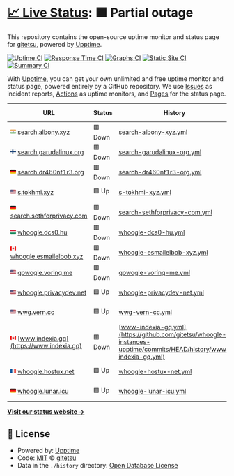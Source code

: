 # [📈 Live Status](https://gitetsu.github.io/whoogle-instances-upptime): <!--live status--> **🟧 Partial outage**

This repository contains the open-source uptime monitor and status page for [gitetsu](https://gitetsu.github.io/whoogle-instances-upptime), powered by [Upptime](https://github.com/upptime/upptime).

[![Uptime CI](https://github.com/gitetsu/whoogle-instances-upptime/workflows/Uptime%20CI/badge.svg)](https://github.com/gitetsu/whoogle-instances-upptime/actions?query=workflow%3A%22Uptime+CI%22)
[![Response Time CI](https://github.com/gitetsu/whoogle-instances-upptime/workflows/Response%20Time%20CI/badge.svg)](https://github.com/gitetsu/whoogle-instances-upptime/actions?query=workflow%3A%22Response+Time+CI%22)
[![Graphs CI](https://github.com/gitetsu/whoogle-instances-upptime/workflows/Graphs%20CI/badge.svg)](https://github.com/gitetsu/whoogle-instances-upptime/actions?query=workflow%3A%22Graphs+CI%22)
[![Static Site CI](https://github.com/gitetsu/whoogle-instances-upptime/workflows/Static%20Site%20CI/badge.svg)](https://github.com/gitetsu/whoogle-instances-upptime/actions?query=workflow%3A%22Static+Site+CI%22)
[![Summary CI](https://github.com/gitetsu/whoogle-instances-upptime/workflows/Summary%20CI/badge.svg)](https://github.com/gitetsu/whoogle-instances-upptime/actions?query=workflow%3A%22Summary+CI%22)

With [Upptime](https://upptime.js.org), you can get your own unlimited and free uptime monitor and status page, powered entirely by a GitHub repository. We use [Issues](https://github.com/gitetsu/whoogle-instances-upptime/issues) as incident reports, [Actions](https://github.com/gitetsu/whoogle-instances-upptime/actions) as uptime monitors, and [Pages](https://gitetsu.github.io/whoogle-instances-upptime) for the status page.

<!--start: status pages-->
<!-- This summary is generated by Upptime (https://github.com/upptime/upptime) -->
<!-- Do not edit this manually, your changes will be overwritten -->
<!-- prettier-ignore -->
| URL | Status | History | Response Time | Uptime |
| --- | ------ | ------- | ------------- | ------ |
| <img alt="" src="https://raw.githubusercontent.com/kreativekorp/vexillo/master/artwork/vexillo/pvb160/in.png" height="13"> [search.albony.xyz](https://search.albony.xyz) | 🟥 Down | [search-albony-xyz.yml](https://github.com/gitetsu/whoogle-instances-upptime/commits/HEAD/history/search-albony-xyz.yml) | <details><summary><img alt="Response time graph" src="./graphs/search-albony-xyz/response-time-week.png" height="20"> 0ms</summary><br><a href="https://gitetsu.github.io/whoogle-instances-upptime/history/search-albony-xyz"><img alt="Response time 4530" src="https://img.shields.io/endpoint?url=https%3A%2F%2Fraw.githubusercontent.com%2Fgitetsu%2Fwhoogle-instances-upptime%2FHEAD%2Fapi%2Fsearch-albony-xyz%2Fresponse-time.json"></a><br><a href="https://gitetsu.github.io/whoogle-instances-upptime/history/search-albony-xyz"><img alt="24-hour response time 0" src="https://img.shields.io/endpoint?url=https%3A%2F%2Fraw.githubusercontent.com%2Fgitetsu%2Fwhoogle-instances-upptime%2FHEAD%2Fapi%2Fsearch-albony-xyz%2Fresponse-time-day.json"></a><br><a href="https://gitetsu.github.io/whoogle-instances-upptime/history/search-albony-xyz"><img alt="7-day response time 0" src="https://img.shields.io/endpoint?url=https%3A%2F%2Fraw.githubusercontent.com%2Fgitetsu%2Fwhoogle-instances-upptime%2FHEAD%2Fapi%2Fsearch-albony-xyz%2Fresponse-time-week.json"></a><br><a href="https://gitetsu.github.io/whoogle-instances-upptime/history/search-albony-xyz"><img alt="30-day response time 0" src="https://img.shields.io/endpoint?url=https%3A%2F%2Fraw.githubusercontent.com%2Fgitetsu%2Fwhoogle-instances-upptime%2FHEAD%2Fapi%2Fsearch-albony-xyz%2Fresponse-time-month.json"></a><br><a href="https://gitetsu.github.io/whoogle-instances-upptime/history/search-albony-xyz"><img alt="1-year response time 4530" src="https://img.shields.io/endpoint?url=https%3A%2F%2Fraw.githubusercontent.com%2Fgitetsu%2Fwhoogle-instances-upptime%2FHEAD%2Fapi%2Fsearch-albony-xyz%2Fresponse-time-year.json"></a></details> | <details><summary><a href="https://gitetsu.github.io/whoogle-instances-upptime/history/search-albony-xyz">0.00%</a></summary><a href="https://gitetsu.github.io/whoogle-instances-upptime/history/search-albony-xyz"><img alt="All-time uptime 0.34%" src="https://img.shields.io/endpoint?url=https%3A%2F%2Fraw.githubusercontent.com%2Fgitetsu%2Fwhoogle-instances-upptime%2FHEAD%2Fapi%2Fsearch-albony-xyz%2Fuptime.json"></a><br><a href="https://gitetsu.github.io/whoogle-instances-upptime/history/search-albony-xyz"><img alt="24-hour uptime 0.00%" src="https://img.shields.io/endpoint?url=https%3A%2F%2Fraw.githubusercontent.com%2Fgitetsu%2Fwhoogle-instances-upptime%2FHEAD%2Fapi%2Fsearch-albony-xyz%2Fuptime-day.json"></a><br><a href="https://gitetsu.github.io/whoogle-instances-upptime/history/search-albony-xyz"><img alt="7-day uptime 0.00%" src="https://img.shields.io/endpoint?url=https%3A%2F%2Fraw.githubusercontent.com%2Fgitetsu%2Fwhoogle-instances-upptime%2FHEAD%2Fapi%2Fsearch-albony-xyz%2Fuptime-week.json"></a><br><a href="https://gitetsu.github.io/whoogle-instances-upptime/history/search-albony-xyz"><img alt="30-day uptime 0.00%" src="https://img.shields.io/endpoint?url=https%3A%2F%2Fraw.githubusercontent.com%2Fgitetsu%2Fwhoogle-instances-upptime%2FHEAD%2Fapi%2Fsearch-albony-xyz%2Fuptime-month.json"></a><br><a href="https://gitetsu.github.io/whoogle-instances-upptime/history/search-albony-xyz"><img alt="1-year uptime 0.34%" src="https://img.shields.io/endpoint?url=https%3A%2F%2Fraw.githubusercontent.com%2Fgitetsu%2Fwhoogle-instances-upptime%2FHEAD%2Fapi%2Fsearch-albony-xyz%2Fuptime-year.json"></a></details>
| <img alt="" src="https://raw.githubusercontent.com/kreativekorp/vexillo/master/artwork/vexillo/pvb160/fi.png" height="13"> [search.garudalinux.org](https://search.garudalinux.org) | 🟥 Down | [search-garudalinux-org.yml](https://github.com/gitetsu/whoogle-instances-upptime/commits/HEAD/history/search-garudalinux-org.yml) | <details><summary><img alt="Response time graph" src="./graphs/search-garudalinux-org/response-time-week.png" height="20"> 125ms</summary><br><a href="https://gitetsu.github.io/whoogle-instances-upptime/history/search-garudalinux-org"><img alt="Response time 2556" src="https://img.shields.io/endpoint?url=https%3A%2F%2Fraw.githubusercontent.com%2Fgitetsu%2Fwhoogle-instances-upptime%2FHEAD%2Fapi%2Fsearch-garudalinux-org%2Fresponse-time.json"></a><br><a href="https://gitetsu.github.io/whoogle-instances-upptime/history/search-garudalinux-org"><img alt="24-hour response time 187" src="https://img.shields.io/endpoint?url=https%3A%2F%2Fraw.githubusercontent.com%2Fgitetsu%2Fwhoogle-instances-upptime%2FHEAD%2Fapi%2Fsearch-garudalinux-org%2Fresponse-time-day.json"></a><br><a href="https://gitetsu.github.io/whoogle-instances-upptime/history/search-garudalinux-org"><img alt="7-day response time 125" src="https://img.shields.io/endpoint?url=https%3A%2F%2Fraw.githubusercontent.com%2Fgitetsu%2Fwhoogle-instances-upptime%2FHEAD%2Fapi%2Fsearch-garudalinux-org%2Fresponse-time-week.json"></a><br><a href="https://gitetsu.github.io/whoogle-instances-upptime/history/search-garudalinux-org"><img alt="30-day response time 8106" src="https://img.shields.io/endpoint?url=https%3A%2F%2Fraw.githubusercontent.com%2Fgitetsu%2Fwhoogle-instances-upptime%2FHEAD%2Fapi%2Fsearch-garudalinux-org%2Fresponse-time-month.json"></a><br><a href="https://gitetsu.github.io/whoogle-instances-upptime/history/search-garudalinux-org"><img alt="1-year response time 2556" src="https://img.shields.io/endpoint?url=https%3A%2F%2Fraw.githubusercontent.com%2Fgitetsu%2Fwhoogle-instances-upptime%2FHEAD%2Fapi%2Fsearch-garudalinux-org%2Fresponse-time-year.json"></a></details> | <details><summary><a href="https://gitetsu.github.io/whoogle-instances-upptime/history/search-garudalinux-org">0.00%</a></summary><a href="https://gitetsu.github.io/whoogle-instances-upptime/history/search-garudalinux-org"><img alt="All-time uptime 93.81%" src="https://img.shields.io/endpoint?url=https%3A%2F%2Fraw.githubusercontent.com%2Fgitetsu%2Fwhoogle-instances-upptime%2FHEAD%2Fapi%2Fsearch-garudalinux-org%2Fuptime.json"></a><br><a href="https://gitetsu.github.io/whoogle-instances-upptime/history/search-garudalinux-org"><img alt="24-hour uptime 0.00%" src="https://img.shields.io/endpoint?url=https%3A%2F%2Fraw.githubusercontent.com%2Fgitetsu%2Fwhoogle-instances-upptime%2FHEAD%2Fapi%2Fsearch-garudalinux-org%2Fuptime-day.json"></a><br><a href="https://gitetsu.github.io/whoogle-instances-upptime/history/search-garudalinux-org"><img alt="7-day uptime 0.00%" src="https://img.shields.io/endpoint?url=https%3A%2F%2Fraw.githubusercontent.com%2Fgitetsu%2Fwhoogle-instances-upptime%2FHEAD%2Fapi%2Fsearch-garudalinux-org%2Fuptime-week.json"></a><br><a href="https://gitetsu.github.io/whoogle-instances-upptime/history/search-garudalinux-org"><img alt="30-day uptime 39.44%" src="https://img.shields.io/endpoint?url=https%3A%2F%2Fraw.githubusercontent.com%2Fgitetsu%2Fwhoogle-instances-upptime%2FHEAD%2Fapi%2Fsearch-garudalinux-org%2Fuptime-month.json"></a><br><a href="https://gitetsu.github.io/whoogle-instances-upptime/history/search-garudalinux-org"><img alt="1-year uptime 93.81%" src="https://img.shields.io/endpoint?url=https%3A%2F%2Fraw.githubusercontent.com%2Fgitetsu%2Fwhoogle-instances-upptime%2FHEAD%2Fapi%2Fsearch-garudalinux-org%2Fuptime-year.json"></a></details>
| <img alt="" src="https://raw.githubusercontent.com/kreativekorp/vexillo/master/artwork/vexillo/pvb160/de.png" height="13"> [search.dr460nf1r3.org](https://search.dr460nf1r3.org) | 🟥 Down | [search-dr460nf1r3-org.yml](https://github.com/gitetsu/whoogle-instances-upptime/commits/HEAD/history/search-dr460nf1r3-org.yml) | <details><summary><img alt="Response time graph" src="./graphs/search-dr460nf1r3-org/response-time-week.png" height="20"> 0ms</summary><br><a href="https://gitetsu.github.io/whoogle-instances-upptime/history/search-dr460nf1r3-org"><img alt="Response time 667" src="https://img.shields.io/endpoint?url=https%3A%2F%2Fraw.githubusercontent.com%2Fgitetsu%2Fwhoogle-instances-upptime%2FHEAD%2Fapi%2Fsearch-dr460nf1r3-org%2Fresponse-time.json"></a><br><a href="https://gitetsu.github.io/whoogle-instances-upptime/history/search-dr460nf1r3-org"><img alt="24-hour response time 0" src="https://img.shields.io/endpoint?url=https%3A%2F%2Fraw.githubusercontent.com%2Fgitetsu%2Fwhoogle-instances-upptime%2FHEAD%2Fapi%2Fsearch-dr460nf1r3-org%2Fresponse-time-day.json"></a><br><a href="https://gitetsu.github.io/whoogle-instances-upptime/history/search-dr460nf1r3-org"><img alt="7-day response time 0" src="https://img.shields.io/endpoint?url=https%3A%2F%2Fraw.githubusercontent.com%2Fgitetsu%2Fwhoogle-instances-upptime%2FHEAD%2Fapi%2Fsearch-dr460nf1r3-org%2Fresponse-time-week.json"></a><br><a href="https://gitetsu.github.io/whoogle-instances-upptime/history/search-dr460nf1r3-org"><img alt="30-day response time 0" src="https://img.shields.io/endpoint?url=https%3A%2F%2Fraw.githubusercontent.com%2Fgitetsu%2Fwhoogle-instances-upptime%2FHEAD%2Fapi%2Fsearch-dr460nf1r3-org%2Fresponse-time-month.json"></a><br><a href="https://gitetsu.github.io/whoogle-instances-upptime/history/search-dr460nf1r3-org"><img alt="1-year response time 667" src="https://img.shields.io/endpoint?url=https%3A%2F%2Fraw.githubusercontent.com%2Fgitetsu%2Fwhoogle-instances-upptime%2FHEAD%2Fapi%2Fsearch-dr460nf1r3-org%2Fresponse-time-year.json"></a></details> | <details><summary><a href="https://gitetsu.github.io/whoogle-instances-upptime/history/search-dr460nf1r3-org">0.00%</a></summary><a href="https://gitetsu.github.io/whoogle-instances-upptime/history/search-dr460nf1r3-org"><img alt="All-time uptime 58.87%" src="https://img.shields.io/endpoint?url=https%3A%2F%2Fraw.githubusercontent.com%2Fgitetsu%2Fwhoogle-instances-upptime%2FHEAD%2Fapi%2Fsearch-dr460nf1r3-org%2Fuptime.json"></a><br><a href="https://gitetsu.github.io/whoogle-instances-upptime/history/search-dr460nf1r3-org"><img alt="24-hour uptime 0.00%" src="https://img.shields.io/endpoint?url=https%3A%2F%2Fraw.githubusercontent.com%2Fgitetsu%2Fwhoogle-instances-upptime%2FHEAD%2Fapi%2Fsearch-dr460nf1r3-org%2Fuptime-day.json"></a><br><a href="https://gitetsu.github.io/whoogle-instances-upptime/history/search-dr460nf1r3-org"><img alt="7-day uptime 0.00%" src="https://img.shields.io/endpoint?url=https%3A%2F%2Fraw.githubusercontent.com%2Fgitetsu%2Fwhoogle-instances-upptime%2FHEAD%2Fapi%2Fsearch-dr460nf1r3-org%2Fuptime-week.json"></a><br><a href="https://gitetsu.github.io/whoogle-instances-upptime/history/search-dr460nf1r3-org"><img alt="30-day uptime 0.00%" src="https://img.shields.io/endpoint?url=https%3A%2F%2Fraw.githubusercontent.com%2Fgitetsu%2Fwhoogle-instances-upptime%2FHEAD%2Fapi%2Fsearch-dr460nf1r3-org%2Fuptime-month.json"></a><br><a href="https://gitetsu.github.io/whoogle-instances-upptime/history/search-dr460nf1r3-org"><img alt="1-year uptime 58.87%" src="https://img.shields.io/endpoint?url=https%3A%2F%2Fraw.githubusercontent.com%2Fgitetsu%2Fwhoogle-instances-upptime%2FHEAD%2Fapi%2Fsearch-dr460nf1r3-org%2Fuptime-year.json"></a></details>
| <img alt="" src="https://raw.githubusercontent.com/kreativekorp/vexillo/master/artwork/vexillo/pvb160/us.png" height="13"> [s.tokhmi.xyz](https://s.tokhmi.xyz) | 🟩 Up | [s-tokhmi-xyz.yml](https://github.com/gitetsu/whoogle-instances-upptime/commits/HEAD/history/s-tokhmi-xyz.yml) | <details><summary><img alt="Response time graph" src="./graphs/s-tokhmi-xyz/response-time-week.png" height="20"> 334ms</summary><br><a href="https://gitetsu.github.io/whoogle-instances-upptime/history/s-tokhmi-xyz"><img alt="Response time 427" src="https://img.shields.io/endpoint?url=https%3A%2F%2Fraw.githubusercontent.com%2Fgitetsu%2Fwhoogle-instances-upptime%2FHEAD%2Fapi%2Fs-tokhmi-xyz%2Fresponse-time.json"></a><br><a href="https://gitetsu.github.io/whoogle-instances-upptime/history/s-tokhmi-xyz"><img alt="24-hour response time 571" src="https://img.shields.io/endpoint?url=https%3A%2F%2Fraw.githubusercontent.com%2Fgitetsu%2Fwhoogle-instances-upptime%2FHEAD%2Fapi%2Fs-tokhmi-xyz%2Fresponse-time-day.json"></a><br><a href="https://gitetsu.github.io/whoogle-instances-upptime/history/s-tokhmi-xyz"><img alt="7-day response time 334" src="https://img.shields.io/endpoint?url=https%3A%2F%2Fraw.githubusercontent.com%2Fgitetsu%2Fwhoogle-instances-upptime%2FHEAD%2Fapi%2Fs-tokhmi-xyz%2Fresponse-time-week.json"></a><br><a href="https://gitetsu.github.io/whoogle-instances-upptime/history/s-tokhmi-xyz"><img alt="30-day response time 404" src="https://img.shields.io/endpoint?url=https%3A%2F%2Fraw.githubusercontent.com%2Fgitetsu%2Fwhoogle-instances-upptime%2FHEAD%2Fapi%2Fs-tokhmi-xyz%2Fresponse-time-month.json"></a><br><a href="https://gitetsu.github.io/whoogle-instances-upptime/history/s-tokhmi-xyz"><img alt="1-year response time 427" src="https://img.shields.io/endpoint?url=https%3A%2F%2Fraw.githubusercontent.com%2Fgitetsu%2Fwhoogle-instances-upptime%2FHEAD%2Fapi%2Fs-tokhmi-xyz%2Fresponse-time-year.json"></a></details> | <details><summary><a href="https://gitetsu.github.io/whoogle-instances-upptime/history/s-tokhmi-xyz">100.00%</a></summary><a href="https://gitetsu.github.io/whoogle-instances-upptime/history/s-tokhmi-xyz"><img alt="All-time uptime 97.17%" src="https://img.shields.io/endpoint?url=https%3A%2F%2Fraw.githubusercontent.com%2Fgitetsu%2Fwhoogle-instances-upptime%2FHEAD%2Fapi%2Fs-tokhmi-xyz%2Fuptime.json"></a><br><a href="https://gitetsu.github.io/whoogle-instances-upptime/history/s-tokhmi-xyz"><img alt="24-hour uptime 100.00%" src="https://img.shields.io/endpoint?url=https%3A%2F%2Fraw.githubusercontent.com%2Fgitetsu%2Fwhoogle-instances-upptime%2FHEAD%2Fapi%2Fs-tokhmi-xyz%2Fuptime-day.json"></a><br><a href="https://gitetsu.github.io/whoogle-instances-upptime/history/s-tokhmi-xyz"><img alt="7-day uptime 100.00%" src="https://img.shields.io/endpoint?url=https%3A%2F%2Fraw.githubusercontent.com%2Fgitetsu%2Fwhoogle-instances-upptime%2FHEAD%2Fapi%2Fs-tokhmi-xyz%2Fuptime-week.json"></a><br><a href="https://gitetsu.github.io/whoogle-instances-upptime/history/s-tokhmi-xyz"><img alt="30-day uptime 97.35%" src="https://img.shields.io/endpoint?url=https%3A%2F%2Fraw.githubusercontent.com%2Fgitetsu%2Fwhoogle-instances-upptime%2FHEAD%2Fapi%2Fs-tokhmi-xyz%2Fuptime-month.json"></a><br><a href="https://gitetsu.github.io/whoogle-instances-upptime/history/s-tokhmi-xyz"><img alt="1-year uptime 97.17%" src="https://img.shields.io/endpoint?url=https%3A%2F%2Fraw.githubusercontent.com%2Fgitetsu%2Fwhoogle-instances-upptime%2FHEAD%2Fapi%2Fs-tokhmi-xyz%2Fuptime-year.json"></a></details>
| <img alt="" src="https://raw.githubusercontent.com/kreativekorp/vexillo/master/artwork/vexillo/pvb160/de.png" height="13"> [search.sethforprivacy.com](https://search.sethforprivacy.com) | 🟥 Down | [search-sethforprivacy-com.yml](https://github.com/gitetsu/whoogle-instances-upptime/commits/HEAD/history/search-sethforprivacy-com.yml) | <details><summary><img alt="Response time graph" src="./graphs/search-sethforprivacy-com/response-time-week.png" height="20"> 306ms</summary><br><a href="https://gitetsu.github.io/whoogle-instances-upptime/history/search-sethforprivacy-com"><img alt="Response time 454" src="https://img.shields.io/endpoint?url=https%3A%2F%2Fraw.githubusercontent.com%2Fgitetsu%2Fwhoogle-instances-upptime%2FHEAD%2Fapi%2Fsearch-sethforprivacy-com%2Fresponse-time.json"></a><br><a href="https://gitetsu.github.io/whoogle-instances-upptime/history/search-sethforprivacy-com"><img alt="24-hour response time 103" src="https://img.shields.io/endpoint?url=https%3A%2F%2Fraw.githubusercontent.com%2Fgitetsu%2Fwhoogle-instances-upptime%2FHEAD%2Fapi%2Fsearch-sethforprivacy-com%2Fresponse-time-day.json"></a><br><a href="https://gitetsu.github.io/whoogle-instances-upptime/history/search-sethforprivacy-com"><img alt="7-day response time 306" src="https://img.shields.io/endpoint?url=https%3A%2F%2Fraw.githubusercontent.com%2Fgitetsu%2Fwhoogle-instances-upptime%2FHEAD%2Fapi%2Fsearch-sethforprivacy-com%2Fresponse-time-week.json"></a><br><a href="https://gitetsu.github.io/whoogle-instances-upptime/history/search-sethforprivacy-com"><img alt="30-day response time 290" src="https://img.shields.io/endpoint?url=https%3A%2F%2Fraw.githubusercontent.com%2Fgitetsu%2Fwhoogle-instances-upptime%2FHEAD%2Fapi%2Fsearch-sethforprivacy-com%2Fresponse-time-month.json"></a><br><a href="https://gitetsu.github.io/whoogle-instances-upptime/history/search-sethforprivacy-com"><img alt="1-year response time 454" src="https://img.shields.io/endpoint?url=https%3A%2F%2Fraw.githubusercontent.com%2Fgitetsu%2Fwhoogle-instances-upptime%2FHEAD%2Fapi%2Fsearch-sethforprivacy-com%2Fresponse-time-year.json"></a></details> | <details><summary><a href="https://gitetsu.github.io/whoogle-instances-upptime/history/search-sethforprivacy-com">39.68%</a></summary><a href="https://gitetsu.github.io/whoogle-instances-upptime/history/search-sethforprivacy-com"><img alt="All-time uptime 92.05%" src="https://img.shields.io/endpoint?url=https%3A%2F%2Fraw.githubusercontent.com%2Fgitetsu%2Fwhoogle-instances-upptime%2FHEAD%2Fapi%2Fsearch-sethforprivacy-com%2Fuptime.json"></a><br><a href="https://gitetsu.github.io/whoogle-instances-upptime/history/search-sethforprivacy-com"><img alt="24-hour uptime 0.00%" src="https://img.shields.io/endpoint?url=https%3A%2F%2Fraw.githubusercontent.com%2Fgitetsu%2Fwhoogle-instances-upptime%2FHEAD%2Fapi%2Fsearch-sethforprivacy-com%2Fuptime-day.json"></a><br><a href="https://gitetsu.github.io/whoogle-instances-upptime/history/search-sethforprivacy-com"><img alt="7-day uptime 39.68%" src="https://img.shields.io/endpoint?url=https%3A%2F%2Fraw.githubusercontent.com%2Fgitetsu%2Fwhoogle-instances-upptime%2FHEAD%2Fapi%2Fsearch-sethforprivacy-com%2Fuptime-week.json"></a><br><a href="https://gitetsu.github.io/whoogle-instances-upptime/history/search-sethforprivacy-com"><img alt="30-day uptime 77.91%" src="https://img.shields.io/endpoint?url=https%3A%2F%2Fraw.githubusercontent.com%2Fgitetsu%2Fwhoogle-instances-upptime%2FHEAD%2Fapi%2Fsearch-sethforprivacy-com%2Fuptime-month.json"></a><br><a href="https://gitetsu.github.io/whoogle-instances-upptime/history/search-sethforprivacy-com"><img alt="1-year uptime 92.05%" src="https://img.shields.io/endpoint?url=https%3A%2F%2Fraw.githubusercontent.com%2Fgitetsu%2Fwhoogle-instances-upptime%2FHEAD%2Fapi%2Fsearch-sethforprivacy-com%2Fuptime-year.json"></a></details>
| <img alt="" src="https://raw.githubusercontent.com/kreativekorp/vexillo/master/artwork/vexillo/pvb160/hu.png" height="13"> [whoogle.dcs0.hu](https://whoogle.dcs0.hu) | 🟥 Down | [whoogle-dcs0-hu.yml](https://github.com/gitetsu/whoogle-instances-upptime/commits/HEAD/history/whoogle-dcs0-hu.yml) | <details><summary><img alt="Response time graph" src="./graphs/whoogle-dcs0-hu/response-time-week.png" height="20"> 603ms</summary><br><a href="https://gitetsu.github.io/whoogle-instances-upptime/history/whoogle-dcs0-hu"><img alt="Response time 2963" src="https://img.shields.io/endpoint?url=https%3A%2F%2Fraw.githubusercontent.com%2Fgitetsu%2Fwhoogle-instances-upptime%2FHEAD%2Fapi%2Fwhoogle-dcs0-hu%2Fresponse-time.json"></a><br><a href="https://gitetsu.github.io/whoogle-instances-upptime/history/whoogle-dcs0-hu"><img alt="24-hour response time 482" src="https://img.shields.io/endpoint?url=https%3A%2F%2Fraw.githubusercontent.com%2Fgitetsu%2Fwhoogle-instances-upptime%2FHEAD%2Fapi%2Fwhoogle-dcs0-hu%2Fresponse-time-day.json"></a><br><a href="https://gitetsu.github.io/whoogle-instances-upptime/history/whoogle-dcs0-hu"><img alt="7-day response time 603" src="https://img.shields.io/endpoint?url=https%3A%2F%2Fraw.githubusercontent.com%2Fgitetsu%2Fwhoogle-instances-upptime%2FHEAD%2Fapi%2Fwhoogle-dcs0-hu%2Fresponse-time-week.json"></a><br><a href="https://gitetsu.github.io/whoogle-instances-upptime/history/whoogle-dcs0-hu"><img alt="30-day response time 599" src="https://img.shields.io/endpoint?url=https%3A%2F%2Fraw.githubusercontent.com%2Fgitetsu%2Fwhoogle-instances-upptime%2FHEAD%2Fapi%2Fwhoogle-dcs0-hu%2Fresponse-time-month.json"></a><br><a href="https://gitetsu.github.io/whoogle-instances-upptime/history/whoogle-dcs0-hu"><img alt="1-year response time 2963" src="https://img.shields.io/endpoint?url=https%3A%2F%2Fraw.githubusercontent.com%2Fgitetsu%2Fwhoogle-instances-upptime%2FHEAD%2Fapi%2Fwhoogle-dcs0-hu%2Fresponse-time-year.json"></a></details> | <details><summary><a href="https://gitetsu.github.io/whoogle-instances-upptime/history/whoogle-dcs0-hu">0.00%</a></summary><a href="https://gitetsu.github.io/whoogle-instances-upptime/history/whoogle-dcs0-hu"><img alt="All-time uptime 76.51%" src="https://img.shields.io/endpoint?url=https%3A%2F%2Fraw.githubusercontent.com%2Fgitetsu%2Fwhoogle-instances-upptime%2FHEAD%2Fapi%2Fwhoogle-dcs0-hu%2Fuptime.json"></a><br><a href="https://gitetsu.github.io/whoogle-instances-upptime/history/whoogle-dcs0-hu"><img alt="24-hour uptime 0.00%" src="https://img.shields.io/endpoint?url=https%3A%2F%2Fraw.githubusercontent.com%2Fgitetsu%2Fwhoogle-instances-upptime%2FHEAD%2Fapi%2Fwhoogle-dcs0-hu%2Fuptime-day.json"></a><br><a href="https://gitetsu.github.io/whoogle-instances-upptime/history/whoogle-dcs0-hu"><img alt="7-day uptime 0.00%" src="https://img.shields.io/endpoint?url=https%3A%2F%2Fraw.githubusercontent.com%2Fgitetsu%2Fwhoogle-instances-upptime%2FHEAD%2Fapi%2Fwhoogle-dcs0-hu%2Fuptime-week.json"></a><br><a href="https://gitetsu.github.io/whoogle-instances-upptime/history/whoogle-dcs0-hu"><img alt="30-day uptime 0.00%" src="https://img.shields.io/endpoint?url=https%3A%2F%2Fraw.githubusercontent.com%2Fgitetsu%2Fwhoogle-instances-upptime%2FHEAD%2Fapi%2Fwhoogle-dcs0-hu%2Fuptime-month.json"></a><br><a href="https://gitetsu.github.io/whoogle-instances-upptime/history/whoogle-dcs0-hu"><img alt="1-year uptime 76.51%" src="https://img.shields.io/endpoint?url=https%3A%2F%2Fraw.githubusercontent.com%2Fgitetsu%2Fwhoogle-instances-upptime%2FHEAD%2Fapi%2Fwhoogle-dcs0-hu%2Fuptime-year.json"></a></details>
| <img alt="" src="https://raw.githubusercontent.com/kreativekorp/vexillo/master/artwork/vexillo/pvb160/ca.png" height="13"> [whoogle.esmailelbob.xyz](https://whoogle.esmailelbob.xyz) | 🟥 Down | [whoogle-esmailelbob-xyz.yml](https://github.com/gitetsu/whoogle-instances-upptime/commits/HEAD/history/whoogle-esmailelbob-xyz.yml) | <details><summary><img alt="Response time graph" src="./graphs/whoogle-esmailelbob-xyz/response-time-week.png" height="20"> 0ms</summary><br><a href="https://gitetsu.github.io/whoogle-instances-upptime/history/whoogle-esmailelbob-xyz"><img alt="Response time 0" src="https://img.shields.io/endpoint?url=https%3A%2F%2Fraw.githubusercontent.com%2Fgitetsu%2Fwhoogle-instances-upptime%2FHEAD%2Fapi%2Fwhoogle-esmailelbob-xyz%2Fresponse-time.json"></a><br><a href="https://gitetsu.github.io/whoogle-instances-upptime/history/whoogle-esmailelbob-xyz"><img alt="24-hour response time 0" src="https://img.shields.io/endpoint?url=https%3A%2F%2Fraw.githubusercontent.com%2Fgitetsu%2Fwhoogle-instances-upptime%2FHEAD%2Fapi%2Fwhoogle-esmailelbob-xyz%2Fresponse-time-day.json"></a><br><a href="https://gitetsu.github.io/whoogle-instances-upptime/history/whoogle-esmailelbob-xyz"><img alt="7-day response time 0" src="https://img.shields.io/endpoint?url=https%3A%2F%2Fraw.githubusercontent.com%2Fgitetsu%2Fwhoogle-instances-upptime%2FHEAD%2Fapi%2Fwhoogle-esmailelbob-xyz%2Fresponse-time-week.json"></a><br><a href="https://gitetsu.github.io/whoogle-instances-upptime/history/whoogle-esmailelbob-xyz"><img alt="30-day response time 0" src="https://img.shields.io/endpoint?url=https%3A%2F%2Fraw.githubusercontent.com%2Fgitetsu%2Fwhoogle-instances-upptime%2FHEAD%2Fapi%2Fwhoogle-esmailelbob-xyz%2Fresponse-time-month.json"></a><br><a href="https://gitetsu.github.io/whoogle-instances-upptime/history/whoogle-esmailelbob-xyz"><img alt="1-year response time 0" src="https://img.shields.io/endpoint?url=https%3A%2F%2Fraw.githubusercontent.com%2Fgitetsu%2Fwhoogle-instances-upptime%2FHEAD%2Fapi%2Fwhoogle-esmailelbob-xyz%2Fresponse-time-year.json"></a></details> | <details><summary><a href="https://gitetsu.github.io/whoogle-instances-upptime/history/whoogle-esmailelbob-xyz">0.00%</a></summary><a href="https://gitetsu.github.io/whoogle-instances-upptime/history/whoogle-esmailelbob-xyz"><img alt="All-time uptime 0.00%" src="https://img.shields.io/endpoint?url=https%3A%2F%2Fraw.githubusercontent.com%2Fgitetsu%2Fwhoogle-instances-upptime%2FHEAD%2Fapi%2Fwhoogle-esmailelbob-xyz%2Fuptime.json"></a><br><a href="https://gitetsu.github.io/whoogle-instances-upptime/history/whoogle-esmailelbob-xyz"><img alt="24-hour uptime 0.00%" src="https://img.shields.io/endpoint?url=https%3A%2F%2Fraw.githubusercontent.com%2Fgitetsu%2Fwhoogle-instances-upptime%2FHEAD%2Fapi%2Fwhoogle-esmailelbob-xyz%2Fuptime-day.json"></a><br><a href="https://gitetsu.github.io/whoogle-instances-upptime/history/whoogle-esmailelbob-xyz"><img alt="7-day uptime 0.00%" src="https://img.shields.io/endpoint?url=https%3A%2F%2Fraw.githubusercontent.com%2Fgitetsu%2Fwhoogle-instances-upptime%2FHEAD%2Fapi%2Fwhoogle-esmailelbob-xyz%2Fuptime-week.json"></a><br><a href="https://gitetsu.github.io/whoogle-instances-upptime/history/whoogle-esmailelbob-xyz"><img alt="30-day uptime 0.00%" src="https://img.shields.io/endpoint?url=https%3A%2F%2Fraw.githubusercontent.com%2Fgitetsu%2Fwhoogle-instances-upptime%2FHEAD%2Fapi%2Fwhoogle-esmailelbob-xyz%2Fuptime-month.json"></a><br><a href="https://gitetsu.github.io/whoogle-instances-upptime/history/whoogle-esmailelbob-xyz"><img alt="1-year uptime 0.00%" src="https://img.shields.io/endpoint?url=https%3A%2F%2Fraw.githubusercontent.com%2Fgitetsu%2Fwhoogle-instances-upptime%2FHEAD%2Fapi%2Fwhoogle-esmailelbob-xyz%2Fuptime-year.json"></a></details>
| <img alt="" src="https://raw.githubusercontent.com/kreativekorp/vexillo/master/artwork/vexillo/pvb160/us.png" height="13"> [gowogle.voring.me](https://gowogle.voring.me) | 🟥 Down | [gowogle-voring-me.yml](https://github.com/gitetsu/whoogle-instances-upptime/commits/HEAD/history/gowogle-voring-me.yml) | <details><summary><img alt="Response time graph" src="./graphs/gowogle-voring-me/response-time-week.png" height="20"> 0ms</summary><br><a href="https://gitetsu.github.io/whoogle-instances-upptime/history/gowogle-voring-me"><img alt="Response time 158" src="https://img.shields.io/endpoint?url=https%3A%2F%2Fraw.githubusercontent.com%2Fgitetsu%2Fwhoogle-instances-upptime%2FHEAD%2Fapi%2Fgowogle-voring-me%2Fresponse-time.json"></a><br><a href="https://gitetsu.github.io/whoogle-instances-upptime/history/gowogle-voring-me"><img alt="24-hour response time 0" src="https://img.shields.io/endpoint?url=https%3A%2F%2Fraw.githubusercontent.com%2Fgitetsu%2Fwhoogle-instances-upptime%2FHEAD%2Fapi%2Fgowogle-voring-me%2Fresponse-time-day.json"></a><br><a href="https://gitetsu.github.io/whoogle-instances-upptime/history/gowogle-voring-me"><img alt="7-day response time 0" src="https://img.shields.io/endpoint?url=https%3A%2F%2Fraw.githubusercontent.com%2Fgitetsu%2Fwhoogle-instances-upptime%2FHEAD%2Fapi%2Fgowogle-voring-me%2Fresponse-time-week.json"></a><br><a href="https://gitetsu.github.io/whoogle-instances-upptime/history/gowogle-voring-me"><img alt="30-day response time 0" src="https://img.shields.io/endpoint?url=https%3A%2F%2Fraw.githubusercontent.com%2Fgitetsu%2Fwhoogle-instances-upptime%2FHEAD%2Fapi%2Fgowogle-voring-me%2Fresponse-time-month.json"></a><br><a href="https://gitetsu.github.io/whoogle-instances-upptime/history/gowogle-voring-me"><img alt="1-year response time 158" src="https://img.shields.io/endpoint?url=https%3A%2F%2Fraw.githubusercontent.com%2Fgitetsu%2Fwhoogle-instances-upptime%2FHEAD%2Fapi%2Fgowogle-voring-me%2Fresponse-time-year.json"></a></details> | <details><summary><a href="https://gitetsu.github.io/whoogle-instances-upptime/history/gowogle-voring-me">0.00%</a></summary><a href="https://gitetsu.github.io/whoogle-instances-upptime/history/gowogle-voring-me"><img alt="All-time uptime 0.00%" src="https://img.shields.io/endpoint?url=https%3A%2F%2Fraw.githubusercontent.com%2Fgitetsu%2Fwhoogle-instances-upptime%2FHEAD%2Fapi%2Fgowogle-voring-me%2Fuptime.json"></a><br><a href="https://gitetsu.github.io/whoogle-instances-upptime/history/gowogle-voring-me"><img alt="24-hour uptime 0.00%" src="https://img.shields.io/endpoint?url=https%3A%2F%2Fraw.githubusercontent.com%2Fgitetsu%2Fwhoogle-instances-upptime%2FHEAD%2Fapi%2Fgowogle-voring-me%2Fuptime-day.json"></a><br><a href="https://gitetsu.github.io/whoogle-instances-upptime/history/gowogle-voring-me"><img alt="7-day uptime 0.00%" src="https://img.shields.io/endpoint?url=https%3A%2F%2Fraw.githubusercontent.com%2Fgitetsu%2Fwhoogle-instances-upptime%2FHEAD%2Fapi%2Fgowogle-voring-me%2Fuptime-week.json"></a><br><a href="https://gitetsu.github.io/whoogle-instances-upptime/history/gowogle-voring-me"><img alt="30-day uptime 0.00%" src="https://img.shields.io/endpoint?url=https%3A%2F%2Fraw.githubusercontent.com%2Fgitetsu%2Fwhoogle-instances-upptime%2FHEAD%2Fapi%2Fgowogle-voring-me%2Fuptime-month.json"></a><br><a href="https://gitetsu.github.io/whoogle-instances-upptime/history/gowogle-voring-me"><img alt="1-year uptime 0.00%" src="https://img.shields.io/endpoint?url=https%3A%2F%2Fraw.githubusercontent.com%2Fgitetsu%2Fwhoogle-instances-upptime%2FHEAD%2Fapi%2Fgowogle-voring-me%2Fuptime-year.json"></a></details>
| <img alt="" src="https://raw.githubusercontent.com/kreativekorp/vexillo/master/artwork/vexillo/pvb160/us.png" height="13"> [whoogle.privacydev.net](https://whoogle.privacydev.net) | 🟩 Up | [whoogle-privacydev-net.yml](https://github.com/gitetsu/whoogle-instances-upptime/commits/HEAD/history/whoogle-privacydev-net.yml) | <details><summary><img alt="Response time graph" src="./graphs/whoogle-privacydev-net/response-time-week.png" height="20"> 775ms</summary><br><a href="https://gitetsu.github.io/whoogle-instances-upptime/history/whoogle-privacydev-net"><img alt="Response time 1226" src="https://img.shields.io/endpoint?url=https%3A%2F%2Fraw.githubusercontent.com%2Fgitetsu%2Fwhoogle-instances-upptime%2FHEAD%2Fapi%2Fwhoogle-privacydev-net%2Fresponse-time.json"></a><br><a href="https://gitetsu.github.io/whoogle-instances-upptime/history/whoogle-privacydev-net"><img alt="24-hour response time 764" src="https://img.shields.io/endpoint?url=https%3A%2F%2Fraw.githubusercontent.com%2Fgitetsu%2Fwhoogle-instances-upptime%2FHEAD%2Fapi%2Fwhoogle-privacydev-net%2Fresponse-time-day.json"></a><br><a href="https://gitetsu.github.io/whoogle-instances-upptime/history/whoogle-privacydev-net"><img alt="7-day response time 775" src="https://img.shields.io/endpoint?url=https%3A%2F%2Fraw.githubusercontent.com%2Fgitetsu%2Fwhoogle-instances-upptime%2FHEAD%2Fapi%2Fwhoogle-privacydev-net%2Fresponse-time-week.json"></a><br><a href="https://gitetsu.github.io/whoogle-instances-upptime/history/whoogle-privacydev-net"><img alt="30-day response time 1279" src="https://img.shields.io/endpoint?url=https%3A%2F%2Fraw.githubusercontent.com%2Fgitetsu%2Fwhoogle-instances-upptime%2FHEAD%2Fapi%2Fwhoogle-privacydev-net%2Fresponse-time-month.json"></a><br><a href="https://gitetsu.github.io/whoogle-instances-upptime/history/whoogle-privacydev-net"><img alt="1-year response time 1226" src="https://img.shields.io/endpoint?url=https%3A%2F%2Fraw.githubusercontent.com%2Fgitetsu%2Fwhoogle-instances-upptime%2FHEAD%2Fapi%2Fwhoogle-privacydev-net%2Fresponse-time-year.json"></a></details> | <details><summary><a href="https://gitetsu.github.io/whoogle-instances-upptime/history/whoogle-privacydev-net">100.00%</a></summary><a href="https://gitetsu.github.io/whoogle-instances-upptime/history/whoogle-privacydev-net"><img alt="All-time uptime 97.32%" src="https://img.shields.io/endpoint?url=https%3A%2F%2Fraw.githubusercontent.com%2Fgitetsu%2Fwhoogle-instances-upptime%2FHEAD%2Fapi%2Fwhoogle-privacydev-net%2Fuptime.json"></a><br><a href="https://gitetsu.github.io/whoogle-instances-upptime/history/whoogle-privacydev-net"><img alt="24-hour uptime 100.00%" src="https://img.shields.io/endpoint?url=https%3A%2F%2Fraw.githubusercontent.com%2Fgitetsu%2Fwhoogle-instances-upptime%2FHEAD%2Fapi%2Fwhoogle-privacydev-net%2Fuptime-day.json"></a><br><a href="https://gitetsu.github.io/whoogle-instances-upptime/history/whoogle-privacydev-net"><img alt="7-day uptime 100.00%" src="https://img.shields.io/endpoint?url=https%3A%2F%2Fraw.githubusercontent.com%2Fgitetsu%2Fwhoogle-instances-upptime%2FHEAD%2Fapi%2Fwhoogle-privacydev-net%2Fuptime-week.json"></a><br><a href="https://gitetsu.github.io/whoogle-instances-upptime/history/whoogle-privacydev-net"><img alt="30-day uptime 91.20%" src="https://img.shields.io/endpoint?url=https%3A%2F%2Fraw.githubusercontent.com%2Fgitetsu%2Fwhoogle-instances-upptime%2FHEAD%2Fapi%2Fwhoogle-privacydev-net%2Fuptime-month.json"></a><br><a href="https://gitetsu.github.io/whoogle-instances-upptime/history/whoogle-privacydev-net"><img alt="1-year uptime 97.32%" src="https://img.shields.io/endpoint?url=https%3A%2F%2Fraw.githubusercontent.com%2Fgitetsu%2Fwhoogle-instances-upptime%2FHEAD%2Fapi%2Fwhoogle-privacydev-net%2Fuptime-year.json"></a></details>
| <img alt="" src="https://raw.githubusercontent.com/kreativekorp/vexillo/master/artwork/vexillo/pvb160/us.png" height="13"> [wwg.vern.cc](https://wg.vern.cc) | 🟩 Up | [wwg-vern-cc.yml](https://github.com/gitetsu/whoogle-instances-upptime/commits/HEAD/history/wwg-vern-cc.yml) | <details><summary><img alt="Response time graph" src="./graphs/wwg-vern-cc/response-time-week.png" height="20"> 592ms</summary><br><a href="https://gitetsu.github.io/whoogle-instances-upptime/history/wwg-vern-cc"><img alt="Response time 918" src="https://img.shields.io/endpoint?url=https%3A%2F%2Fraw.githubusercontent.com%2Fgitetsu%2Fwhoogle-instances-upptime%2FHEAD%2Fapi%2Fwwg-vern-cc%2Fresponse-time.json"></a><br><a href="https://gitetsu.github.io/whoogle-instances-upptime/history/wwg-vern-cc"><img alt="24-hour response time 206" src="https://img.shields.io/endpoint?url=https%3A%2F%2Fraw.githubusercontent.com%2Fgitetsu%2Fwhoogle-instances-upptime%2FHEAD%2Fapi%2Fwwg-vern-cc%2Fresponse-time-day.json"></a><br><a href="https://gitetsu.github.io/whoogle-instances-upptime/history/wwg-vern-cc"><img alt="7-day response time 592" src="https://img.shields.io/endpoint?url=https%3A%2F%2Fraw.githubusercontent.com%2Fgitetsu%2Fwhoogle-instances-upptime%2FHEAD%2Fapi%2Fwwg-vern-cc%2Fresponse-time-week.json"></a><br><a href="https://gitetsu.github.io/whoogle-instances-upptime/history/wwg-vern-cc"><img alt="30-day response time 725" src="https://img.shields.io/endpoint?url=https%3A%2F%2Fraw.githubusercontent.com%2Fgitetsu%2Fwhoogle-instances-upptime%2FHEAD%2Fapi%2Fwwg-vern-cc%2Fresponse-time-month.json"></a><br><a href="https://gitetsu.github.io/whoogle-instances-upptime/history/wwg-vern-cc"><img alt="1-year response time 918" src="https://img.shields.io/endpoint?url=https%3A%2F%2Fraw.githubusercontent.com%2Fgitetsu%2Fwhoogle-instances-upptime%2FHEAD%2Fapi%2Fwwg-vern-cc%2Fresponse-time-year.json"></a></details> | <details><summary><a href="https://gitetsu.github.io/whoogle-instances-upptime/history/wwg-vern-cc">100.00%</a></summary><a href="https://gitetsu.github.io/whoogle-instances-upptime/history/wwg-vern-cc"><img alt="All-time uptime 56.28%" src="https://img.shields.io/endpoint?url=https%3A%2F%2Fraw.githubusercontent.com%2Fgitetsu%2Fwhoogle-instances-upptime%2FHEAD%2Fapi%2Fwwg-vern-cc%2Fuptime.json"></a><br><a href="https://gitetsu.github.io/whoogle-instances-upptime/history/wwg-vern-cc"><img alt="24-hour uptime 100.00%" src="https://img.shields.io/endpoint?url=https%3A%2F%2Fraw.githubusercontent.com%2Fgitetsu%2Fwhoogle-instances-upptime%2FHEAD%2Fapi%2Fwwg-vern-cc%2Fuptime-day.json"></a><br><a href="https://gitetsu.github.io/whoogle-instances-upptime/history/wwg-vern-cc"><img alt="7-day uptime 100.00%" src="https://img.shields.io/endpoint?url=https%3A%2F%2Fraw.githubusercontent.com%2Fgitetsu%2Fwhoogle-instances-upptime%2FHEAD%2Fapi%2Fwwg-vern-cc%2Fuptime-week.json"></a><br><a href="https://gitetsu.github.io/whoogle-instances-upptime/history/wwg-vern-cc"><img alt="30-day uptime 49.23%" src="https://img.shields.io/endpoint?url=https%3A%2F%2Fraw.githubusercontent.com%2Fgitetsu%2Fwhoogle-instances-upptime%2FHEAD%2Fapi%2Fwwg-vern-cc%2Fuptime-month.json"></a><br><a href="https://gitetsu.github.io/whoogle-instances-upptime/history/wwg-vern-cc"><img alt="1-year uptime 56.28%" src="https://img.shields.io/endpoint?url=https%3A%2F%2Fraw.githubusercontent.com%2Fgitetsu%2Fwhoogle-instances-upptime%2FHEAD%2Fapi%2Fwwg-vern-cc%2Fuptime-year.json"></a></details>
| <img alt="" src="https://raw.githubusercontent.com/kreativekorp/vexillo/master/artwork/vexillo/pvb160/ca.png" height="13"> [www.indexia.gq](https://www.indexia.gq) | 🟥 Down | [www-indexia-gq.yml](https://github.com/gitetsu/whoogle-instances-upptime/commits/HEAD/history/www-indexia-gq.yml) | <details><summary><img alt="Response time graph" src="./graphs/www-indexia-gq/response-time-week.png" height="20"> 0ms</summary><br><a href="https://gitetsu.github.io/whoogle-instances-upptime/history/www-indexia-gq"><img alt="Response time 0" src="https://img.shields.io/endpoint?url=https%3A%2F%2Fraw.githubusercontent.com%2Fgitetsu%2Fwhoogle-instances-upptime%2FHEAD%2Fapi%2Fwww-indexia-gq%2Fresponse-time.json"></a><br><a href="https://gitetsu.github.io/whoogle-instances-upptime/history/www-indexia-gq"><img alt="24-hour response time 0" src="https://img.shields.io/endpoint?url=https%3A%2F%2Fraw.githubusercontent.com%2Fgitetsu%2Fwhoogle-instances-upptime%2FHEAD%2Fapi%2Fwww-indexia-gq%2Fresponse-time-day.json"></a><br><a href="https://gitetsu.github.io/whoogle-instances-upptime/history/www-indexia-gq"><img alt="7-day response time 0" src="https://img.shields.io/endpoint?url=https%3A%2F%2Fraw.githubusercontent.com%2Fgitetsu%2Fwhoogle-instances-upptime%2FHEAD%2Fapi%2Fwww-indexia-gq%2Fresponse-time-week.json"></a><br><a href="https://gitetsu.github.io/whoogle-instances-upptime/history/www-indexia-gq"><img alt="30-day response time 0" src="https://img.shields.io/endpoint?url=https%3A%2F%2Fraw.githubusercontent.com%2Fgitetsu%2Fwhoogle-instances-upptime%2FHEAD%2Fapi%2Fwww-indexia-gq%2Fresponse-time-month.json"></a><br><a href="https://gitetsu.github.io/whoogle-instances-upptime/history/www-indexia-gq"><img alt="1-year response time 0" src="https://img.shields.io/endpoint?url=https%3A%2F%2Fraw.githubusercontent.com%2Fgitetsu%2Fwhoogle-instances-upptime%2FHEAD%2Fapi%2Fwww-indexia-gq%2Fresponse-time-year.json"></a></details> | <details><summary><a href="https://gitetsu.github.io/whoogle-instances-upptime/history/www-indexia-gq">0.00%</a></summary><a href="https://gitetsu.github.io/whoogle-instances-upptime/history/www-indexia-gq"><img alt="All-time uptime 0.00%" src="https://img.shields.io/endpoint?url=https%3A%2F%2Fraw.githubusercontent.com%2Fgitetsu%2Fwhoogle-instances-upptime%2FHEAD%2Fapi%2Fwww-indexia-gq%2Fuptime.json"></a><br><a href="https://gitetsu.github.io/whoogle-instances-upptime/history/www-indexia-gq"><img alt="24-hour uptime 0.00%" src="https://img.shields.io/endpoint?url=https%3A%2F%2Fraw.githubusercontent.com%2Fgitetsu%2Fwhoogle-instances-upptime%2FHEAD%2Fapi%2Fwww-indexia-gq%2Fuptime-day.json"></a><br><a href="https://gitetsu.github.io/whoogle-instances-upptime/history/www-indexia-gq"><img alt="7-day uptime 0.00%" src="https://img.shields.io/endpoint?url=https%3A%2F%2Fraw.githubusercontent.com%2Fgitetsu%2Fwhoogle-instances-upptime%2FHEAD%2Fapi%2Fwww-indexia-gq%2Fuptime-week.json"></a><br><a href="https://gitetsu.github.io/whoogle-instances-upptime/history/www-indexia-gq"><img alt="30-day uptime 0.00%" src="https://img.shields.io/endpoint?url=https%3A%2F%2Fraw.githubusercontent.com%2Fgitetsu%2Fwhoogle-instances-upptime%2FHEAD%2Fapi%2Fwww-indexia-gq%2Fuptime-month.json"></a><br><a href="https://gitetsu.github.io/whoogle-instances-upptime/history/www-indexia-gq"><img alt="1-year uptime 0.00%" src="https://img.shields.io/endpoint?url=https%3A%2F%2Fraw.githubusercontent.com%2Fgitetsu%2Fwhoogle-instances-upptime%2FHEAD%2Fapi%2Fwww-indexia-gq%2Fuptime-year.json"></a></details>
| <img alt="" src="https://raw.githubusercontent.com/kreativekorp/vexillo/master/artwork/vexillo/pvb160/fr.png" height="13"> [whoogle.hostux.net](https://whoogle.hostux.net) | 🟩 Up | [whoogle-hostux-net.yml](https://github.com/gitetsu/whoogle-instances-upptime/commits/HEAD/history/whoogle-hostux-net.yml) | <details><summary><img alt="Response time graph" src="./graphs/whoogle-hostux-net/response-time-week.png" height="20"> 733ms</summary><br><a href="https://gitetsu.github.io/whoogle-instances-upptime/history/whoogle-hostux-net"><img alt="Response time 741" src="https://img.shields.io/endpoint?url=https%3A%2F%2Fraw.githubusercontent.com%2Fgitetsu%2Fwhoogle-instances-upptime%2FHEAD%2Fapi%2Fwhoogle-hostux-net%2Fresponse-time.json"></a><br><a href="https://gitetsu.github.io/whoogle-instances-upptime/history/whoogle-hostux-net"><img alt="24-hour response time 501" src="https://img.shields.io/endpoint?url=https%3A%2F%2Fraw.githubusercontent.com%2Fgitetsu%2Fwhoogle-instances-upptime%2FHEAD%2Fapi%2Fwhoogle-hostux-net%2Fresponse-time-day.json"></a><br><a href="https://gitetsu.github.io/whoogle-instances-upptime/history/whoogle-hostux-net"><img alt="7-day response time 733" src="https://img.shields.io/endpoint?url=https%3A%2F%2Fraw.githubusercontent.com%2Fgitetsu%2Fwhoogle-instances-upptime%2FHEAD%2Fapi%2Fwhoogle-hostux-net%2Fresponse-time-week.json"></a><br><a href="https://gitetsu.github.io/whoogle-instances-upptime/history/whoogle-hostux-net"><img alt="30-day response time 892" src="https://img.shields.io/endpoint?url=https%3A%2F%2Fraw.githubusercontent.com%2Fgitetsu%2Fwhoogle-instances-upptime%2FHEAD%2Fapi%2Fwhoogle-hostux-net%2Fresponse-time-month.json"></a><br><a href="https://gitetsu.github.io/whoogle-instances-upptime/history/whoogle-hostux-net"><img alt="1-year response time 741" src="https://img.shields.io/endpoint?url=https%3A%2F%2Fraw.githubusercontent.com%2Fgitetsu%2Fwhoogle-instances-upptime%2FHEAD%2Fapi%2Fwhoogle-hostux-net%2Fresponse-time-year.json"></a></details> | <details><summary><a href="https://gitetsu.github.io/whoogle-instances-upptime/history/whoogle-hostux-net">100.00%</a></summary><a href="https://gitetsu.github.io/whoogle-instances-upptime/history/whoogle-hostux-net"><img alt="All-time uptime 90.79%" src="https://img.shields.io/endpoint?url=https%3A%2F%2Fraw.githubusercontent.com%2Fgitetsu%2Fwhoogle-instances-upptime%2FHEAD%2Fapi%2Fwhoogle-hostux-net%2Fuptime.json"></a><br><a href="https://gitetsu.github.io/whoogle-instances-upptime/history/whoogle-hostux-net"><img alt="24-hour uptime 100.00%" src="https://img.shields.io/endpoint?url=https%3A%2F%2Fraw.githubusercontent.com%2Fgitetsu%2Fwhoogle-instances-upptime%2FHEAD%2Fapi%2Fwhoogle-hostux-net%2Fuptime-day.json"></a><br><a href="https://gitetsu.github.io/whoogle-instances-upptime/history/whoogle-hostux-net"><img alt="7-day uptime 100.00%" src="https://img.shields.io/endpoint?url=https%3A%2F%2Fraw.githubusercontent.com%2Fgitetsu%2Fwhoogle-instances-upptime%2FHEAD%2Fapi%2Fwhoogle-hostux-net%2Fuptime-week.json"></a><br><a href="https://gitetsu.github.io/whoogle-instances-upptime/history/whoogle-hostux-net"><img alt="30-day uptime 100.00%" src="https://img.shields.io/endpoint?url=https%3A%2F%2Fraw.githubusercontent.com%2Fgitetsu%2Fwhoogle-instances-upptime%2FHEAD%2Fapi%2Fwhoogle-hostux-net%2Fuptime-month.json"></a><br><a href="https://gitetsu.github.io/whoogle-instances-upptime/history/whoogle-hostux-net"><img alt="1-year uptime 90.79%" src="https://img.shields.io/endpoint?url=https%3A%2F%2Fraw.githubusercontent.com%2Fgitetsu%2Fwhoogle-instances-upptime%2FHEAD%2Fapi%2Fwhoogle-hostux-net%2Fuptime-year.json"></a></details>
| <img alt="" src="https://raw.githubusercontent.com/kreativekorp/vexillo/master/artwork/vexillo/pvb160/de.png" height="13"> [whoogle.lunar.icu](https://whoogle.lunar.icu) | 🟩 Up | [whoogle-lunar-icu.yml](https://github.com/gitetsu/whoogle-instances-upptime/commits/HEAD/history/whoogle-lunar-icu.yml) | <details><summary><img alt="Response time graph" src="./graphs/whoogle-lunar-icu/response-time-week.png" height="20"> 3154ms</summary><br><a href="https://gitetsu.github.io/whoogle-instances-upptime/history/whoogle-lunar-icu"><img alt="Response time 1210" src="https://img.shields.io/endpoint?url=https%3A%2F%2Fraw.githubusercontent.com%2Fgitetsu%2Fwhoogle-instances-upptime%2FHEAD%2Fapi%2Fwhoogle-lunar-icu%2Fresponse-time.json"></a><br><a href="https://gitetsu.github.io/whoogle-instances-upptime/history/whoogle-lunar-icu"><img alt="24-hour response time 589" src="https://img.shields.io/endpoint?url=https%3A%2F%2Fraw.githubusercontent.com%2Fgitetsu%2Fwhoogle-instances-upptime%2FHEAD%2Fapi%2Fwhoogle-lunar-icu%2Fresponse-time-day.json"></a><br><a href="https://gitetsu.github.io/whoogle-instances-upptime/history/whoogle-lunar-icu"><img alt="7-day response time 3154" src="https://img.shields.io/endpoint?url=https%3A%2F%2Fraw.githubusercontent.com%2Fgitetsu%2Fwhoogle-instances-upptime%2FHEAD%2Fapi%2Fwhoogle-lunar-icu%2Fresponse-time-week.json"></a><br><a href="https://gitetsu.github.io/whoogle-instances-upptime/history/whoogle-lunar-icu"><img alt="30-day response time 1332" src="https://img.shields.io/endpoint?url=https%3A%2F%2Fraw.githubusercontent.com%2Fgitetsu%2Fwhoogle-instances-upptime%2FHEAD%2Fapi%2Fwhoogle-lunar-icu%2Fresponse-time-month.json"></a><br><a href="https://gitetsu.github.io/whoogle-instances-upptime/history/whoogle-lunar-icu"><img alt="1-year response time 1210" src="https://img.shields.io/endpoint?url=https%3A%2F%2Fraw.githubusercontent.com%2Fgitetsu%2Fwhoogle-instances-upptime%2FHEAD%2Fapi%2Fwhoogle-lunar-icu%2Fresponse-time-year.json"></a></details> | <details><summary><a href="https://gitetsu.github.io/whoogle-instances-upptime/history/whoogle-lunar-icu">99.94%</a></summary><a href="https://gitetsu.github.io/whoogle-instances-upptime/history/whoogle-lunar-icu"><img alt="All-time uptime 98.33%" src="https://img.shields.io/endpoint?url=https%3A%2F%2Fraw.githubusercontent.com%2Fgitetsu%2Fwhoogle-instances-upptime%2FHEAD%2Fapi%2Fwhoogle-lunar-icu%2Fuptime.json"></a><br><a href="https://gitetsu.github.io/whoogle-instances-upptime/history/whoogle-lunar-icu"><img alt="24-hour uptime 99.61%" src="https://img.shields.io/endpoint?url=https%3A%2F%2Fraw.githubusercontent.com%2Fgitetsu%2Fwhoogle-instances-upptime%2FHEAD%2Fapi%2Fwhoogle-lunar-icu%2Fuptime-day.json"></a><br><a href="https://gitetsu.github.io/whoogle-instances-upptime/history/whoogle-lunar-icu"><img alt="7-day uptime 99.94%" src="https://img.shields.io/endpoint?url=https%3A%2F%2Fraw.githubusercontent.com%2Fgitetsu%2Fwhoogle-instances-upptime%2FHEAD%2Fapi%2Fwhoogle-lunar-icu%2Fuptime-week.json"></a><br><a href="https://gitetsu.github.io/whoogle-instances-upptime/history/whoogle-lunar-icu"><img alt="30-day uptime 97.49%" src="https://img.shields.io/endpoint?url=https%3A%2F%2Fraw.githubusercontent.com%2Fgitetsu%2Fwhoogle-instances-upptime%2FHEAD%2Fapi%2Fwhoogle-lunar-icu%2Fuptime-month.json"></a><br><a href="https://gitetsu.github.io/whoogle-instances-upptime/history/whoogle-lunar-icu"><img alt="1-year uptime 98.33%" src="https://img.shields.io/endpoint?url=https%3A%2F%2Fraw.githubusercontent.com%2Fgitetsu%2Fwhoogle-instances-upptime%2FHEAD%2Fapi%2Fwhoogle-lunar-icu%2Fuptime-year.json"></a></details>

<!--end: status pages-->

[**Visit our status website →**](https://gitetsu.github.io/whoogle-instances-upptime)

## 📄 License

- Powered by: [Upptime](https://github.com/upptime/upptime)
- Code: [MIT](./LICENSE) © [gitetsu](https://gitetsu.github.io/whoogle-instances-upptime)
- Data in the `./history` directory: [Open Database License](https://opendatacommons.org/licenses/odbl/1-0/)
